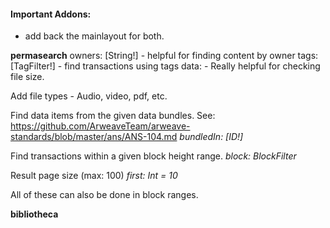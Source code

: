 #### Important Addons: 

- add back the mainlayout for both.

**permasearch**
owners: [String!] - helpful for finding content by owner
tags: [TagFilter!] - find transactions using tags 
data: - Really helpful for checking file size.

Add file types - Audio, video, pdf, etc.

Find data items from the given data bundles.
See: https://github.com/ArweaveTeam/arweave-standards/blob/master/ans/ANS-104.md
*bundledIn: [ID!]*

Find transactions within a given block height range.
*block: BlockFilter*

Result page size (max: 100)
*first: Int = 10*

All of these can also be done in block ranges.


**bibliotheca**


